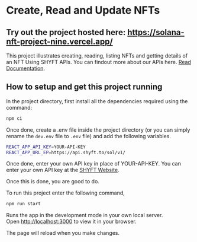 # Create, Read and Update NFTs

## Try out the project hosted here: https://solana-nft-project-nine.vercel.app/

This project illustrates creating, reading, listing NFTs and getting details of an NFT Using SHYFT APIs. You can findout more about our APIs here. [Read Documentation](https://docs.shyft.to/).

## How to setup and get this project running

In the project directory, first install all the dependencies required using the command:

```bash
npm ci
```
Once done, create a .env file inside the project directory (or you can simply rename the `dev.env` file to `.env` file) and add the following variables.
```bash
REACT_APP_API_KEY=YOUR-API-KEY
REACT_APP_URL_EP=https://api.shyft.to/sol/v1/
```

Once done, enter your own API key in place of YOUR-API-KEY. You can enter your own API key at the [SHYFT Website](https://shyft.to/get-api-key).

Once this is done, you are good to do.

To run this project enter the following command,
```bash
npm run start
```
Runs the app in the development mode in your own local server.\
Open [http://localhost:3000](http://localhost:3000) to view it in your browser.

The page will reload when you make changes.




